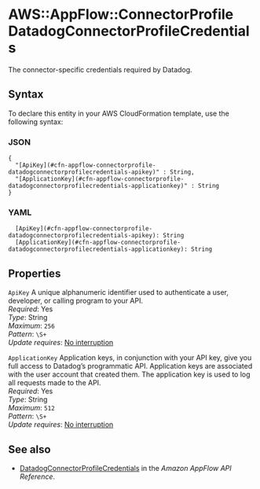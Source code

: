 # AWS::AppFlow::ConnectorProfile DatadogConnectorProfileCredentials<a name="aws-properties-appflow-connectorprofile-datadogconnectorprofilecredentials"></a>

 The connector\-specific credentials required by Datadog\. 

## Syntax<a name="aws-properties-appflow-connectorprofile-datadogconnectorprofilecredentials-syntax"></a>

To declare this entity in your AWS CloudFormation template, use the following syntax:

### JSON<a name="aws-properties-appflow-connectorprofile-datadogconnectorprofilecredentials-syntax.json"></a>

```
{
  "[ApiKey](#cfn-appflow-connectorprofile-datadogconnectorprofilecredentials-apikey)" : String,
  "[ApplicationKey](#cfn-appflow-connectorprofile-datadogconnectorprofilecredentials-applicationkey)" : String
}
```

### YAML<a name="aws-properties-appflow-connectorprofile-datadogconnectorprofilecredentials-syntax.yaml"></a>

```
  [ApiKey](#cfn-appflow-connectorprofile-datadogconnectorprofilecredentials-apikey): String
  [ApplicationKey](#cfn-appflow-connectorprofile-datadogconnectorprofilecredentials-applicationkey): String
```

## Properties<a name="aws-properties-appflow-connectorprofile-datadogconnectorprofilecredentials-properties"></a>

`ApiKey`  <a name="cfn-appflow-connectorprofile-datadogconnectorprofilecredentials-apikey"></a>
 A unique alphanumeric identifier used to authenticate a user, developer, or calling program to your API\.   
*Required*: Yes  
*Type*: String  
*Maximum*: `256`  
*Pattern*: `\S+`  
*Update requires*: [No interruption](https://docs.aws.amazon.com/AWSCloudFormation/latest/UserGuide/using-cfn-updating-stacks-update-behaviors.html#update-no-interrupt)

`ApplicationKey`  <a name="cfn-appflow-connectorprofile-datadogconnectorprofilecredentials-applicationkey"></a>
 Application keys, in conjunction with your API key, give you full access to Datadog’s programmatic API\. Application keys are associated with the user account that created them\. The application key is used to log all requests made to the API\.   
*Required*: Yes  
*Type*: String  
*Maximum*: `512`  
*Pattern*: `\S+`  
*Update requires*: [No interruption](https://docs.aws.amazon.com/AWSCloudFormation/latest/UserGuide/using-cfn-updating-stacks-update-behaviors.html#update-no-interrupt)

## See also<a name="aws-properties-appflow-connectorprofile-datadogconnectorprofilecredentials--seealso"></a>
+ [DatadogConnectorProfileCredentials](https://docs.aws.amazon.com/appflow/1.0/APIReference/API_DatadogConnectorProfileCredentials.html) in the *Amazon AppFlow API Reference*\.

